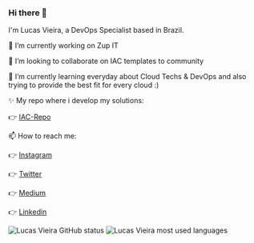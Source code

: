 ### Hi there 👋

I'm Lucas Vieira, a DevOps Specialist based in Brazil.

🔭 I’m currently working on Zup IT

🤔 I’m looking to collaborate on IAC templates to community

🌱 I’m currently learning everyday about Cloud Techs & DevOps and also trying to provide the best fit for every cloud :)

✨ My repo where i develop my solutions:

  👉 [IAC-Repo](https://github.com/lucasp0r/lucasp0r-iac-public.git)

📫 How to reach me: 

  👉 [Instagram](https://instragram.com/lucasp0r)

  👉 [Twitter](https://twitter.com/lucasp0rV2)

  👉 [Medium](https://lucasmarcelinovieira.medium.com/)

  👉 [Linkedin](https://www.linkedin.com/in/lucasvieirap0r/)


![Lucas Vieira GitHub status](https://github-readme-stats.vercel.app/api/?username=lucasp0r&count_private=true&show_icons=true&theme=dark)
![Lucas Vieira most used languages](https://github-readme-stats.vercel.app/api/top-langs?username=lucasp0r&theme=dark&layout=compact)

<!--
**lucasp0r/lucasp0r** is a ✨ _special_ ✨ repository because its `README.md` (this file) appears on your GitHub profile.

Here are some ideas to get you started:

- 🔭 I’m currently working on ...
- 🌱 I’m currently learning ...
- 👯 I’m looking to collaborate on ...
- 🤔 I’m looking for help with ...
- 💬 Ask me about ...
- 📫 How to reach me: ...
- 😄 Pronouns: ...
- ⚡ Fun fact: ...
-->
